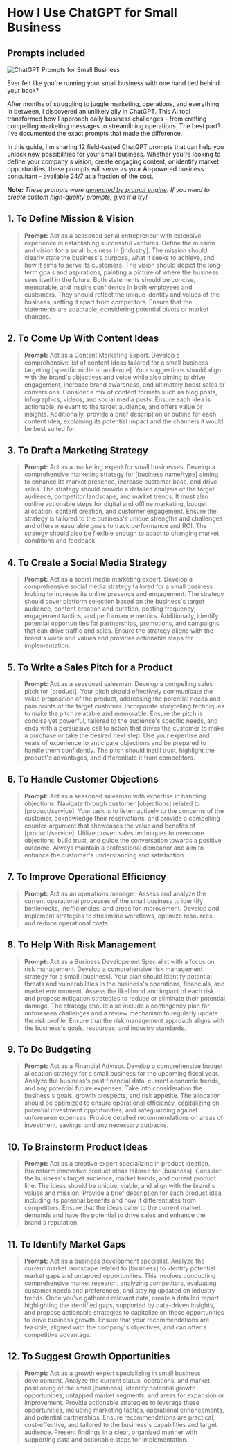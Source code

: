# How I Use ChatGPT for Small Business
## Prompts included

![ChatGPT Prompts for Small Business](https://cdn.sanity.io/images/zc1yyogj/production/c9bb1e66ed1b25a0346b6ba7d16deea0592125bb-1200x630.png?w=1200&q=100)

Ever felt like you're running your small business with one hand tied behind your back?

After months of struggling to juggle marketing, operations, and everything in between, I discovered an unlikely ally in ChatGPT. This AI tool transformed how I approach daily business challenges - from crafting compelling marketing messages to streamlining operations. The best part? I've documented the exact prompts that made the difference.

In this guide, I'm sharing 12 field-tested ChatGPT prompts that can help you unlock new possibilities for your small business. Whether you're looking to define your company's vision, create engaging content, or identify market opportunities, these prompts will serve as your AI-powered business consultant - available 24/7 at a fraction of the cost.

**Note:** *These prompts were [generated by prompt engine](https://www.promptengine.cc). If you need to create custom high-quality prompts, give it a try!*

## 1. To Define Mission & Vision

> **Prompt:** Act as a seasoned serial entrepreneur with extensive experience in establishing successful ventures. Define the mission and vision for a small business in [industry]. The mission should clearly state the business's purpose, what it seeks to achieve, and how it aims to serve its customers. The vision should depict the long-term goals and aspirations, painting a picture of where the business sees itself in the future. Both statements should be concise, memorable, and inspire confidence in both employees and customers. They should reflect the unique identity and values of the business, setting it apart from competitors. Ensure that the statements are adaptable, considering potential pivots or market changes.

## 2. To Come Up With Content Ideas

> **Prompt:** Act as a Content Marketing Expert. Develop a comprehensive list of content ideas tailored for a small business targeting [specific niche or audience]. Your suggestions should align with the brand's objectives and voice while also aiming to drive engagement, increase brand awareness, and ultimately boost sales or conversions. Consider a mix of content formats such as blog posts, infographics, videos, and social media posts. Ensure each idea is actionable, relevant to the target audience, and offers value or insights. Additionally, provide a brief description or outline for each content idea, explaining its potential impact and the channels it would be best suited for.

## 3. To Draft a Marketing Strategy

> **Prompt:** Act as a marketing expert for small businesses. Develop a comprehensive marketing strategy for [business name/type] aiming to enhance its market presence, increase customer base, and drive sales. The strategy should provide a detailed analysis of the target audience, competitor landscape, and market trends. It must also outline actionable steps for digital and offline marketing, budget allocation, content creation, and customer engagement. Ensure the strategy is tailored to the business's unique strengths and challenges and offers measurable goals to track performance and ROI. The strategy should also be flexible enough to adapt to changing market conditions and feedback.

## 4. To Create a Social Media Strategy

> **Prompt:** Act as a social media marketing expert. Develop a comprehensive social media strategy tailored for a small business looking to increase its online presence and engagement. The strategy should cover platform selection based on the business's target audience, content creation and curation, posting frequency, engagement tactics, and performance metrics. Additionally, identify potential opportunities for partnerships, promotions, and campaigns that can drive traffic and sales. Ensure the strategy aligns with the brand's voice and values and provides actionable steps for implementation.

## 5. To Write a Sales Pitch for a Product

> **Prompt:** Act as a seasoned salesman. Develop a compelling sales pitch for [product]. Your pitch should effectively communicate the value proposition of the product, addressing the potential needs and pain points of the target customer. Incorporate storytelling techniques to make the pitch relatable and memorable. Ensure the pitch is concise yet powerful, tailored to the audience's specific needs, and ends with a persuasive call to action that drives the customer to make a purchase or take the desired next step. Use your expertise and years of experience to anticipate objections and be prepared to handle them confidently. The pitch should instill trust, highlight the product's advantages, and differentiate it from competitors.

## 6. To Handle Customer Objections

> **Prompt:** Act as a seasoned salesman with expertise in handling objections. Navigate through customer [objections] related to [product/service]. Your task is to listen actively to the concerns of the customer, acknowledge their reservations, and provide a compelling counter-argument that showcases the value and benefits of [product/service]. Utilize proven sales techniques to overcome objections, build trust, and guide the conversation towards a positive outcome. Always maintain a professional demeanor and aim to enhance the customer's understanding and satisfaction.

## 7. To Improve Operational Efficiency

> **Prompt:** Act as an operations manager. Assess and analyze the current operational processes of the small business to identify bottlenecks, inefficiencies, and areas for improvement. Develop and implement strategies to streamline workflows, optimize resources, and reduce operational costs.

## 8. To Help With Risk Management

> **Prompt:** Act as a Business Development Specialist with a focus on risk management. Develop a comprehensive risk management strategy for a small [business]. Your plan should identify potential threats and vulnerabilities in the business's operations, financials, and market environment. Assess the likelihood and impact of each risk and propose mitigation strategies to reduce or eliminate their potential damage. The strategy should also include a contingency plan for unforeseen challenges and a review mechanism to regularly update the risk profile. Ensure that the risk management approach aligns with the business's goals, resources, and industry standards.

## 9. To Do Budgeting

> **Prompt:** Act as a Financial Advisor. Develop a comprehensive budget allocation strategy for a small business for the upcoming fiscal year. Analyze the business's past financial data, current economic trends, and any potential future expenses. Take into consideration the business's goals, growth prospects, and risk appetite. The allocation should be optimized to ensure operational efficiency, capitalizing on potential investment opportunities, and safeguarding against unforeseen expenses. Provide detailed recommendations on areas of investment, savings, and any necessary cutbacks.

## 10. To Brainstorm Product Ideas

> **Prompt:** Act as a creative expert specializing in product ideation. Brainstorm innovative product ideas tailored for [business]. Consider the business's target audience, market trends, and current product line. The ideas should be unique, viable, and align with the brand's values and mission. Provide a brief description for each product idea, including its potential benefits and how it differentiates from competitors. Ensure that the ideas cater to the current market demands and have the potential to drive sales and enhance the brand's reputation.

## 11. To Identify Market Gaps

> **Prompt:** Act as a business development specialist. Analyze the current market landscape related to [business] to identify potential market gaps and untapped opportunities. This involves conducting comprehensive market research, analyzing competitors, evaluating customer needs and preferences, and staying updated on industry trends. Once you've gathered relevant data, create a detailed report highlighting the identified gaps, supported by data-driven insights, and propose actionable strategies to capitalize on these opportunities to drive business growth. Ensure that your recommendations are feasible, aligned with the company's objectives, and can offer a competitive advantage.

## 12. To Suggest Growth Opportunities

> **Prompt:** Act as a growth expert specializing in small business development. Analyze the current status, operations, and market positioning of the small [business]. Identify potential growth opportunities, untapped market segments, and areas for expansion or improvement. Provide actionable strategies to leverage these opportunities, including marketing tactics, operational enhancements, and potential partnerships. Ensure recommendations are practical, cost-effective, and tailored to the business's capabilities and target audience. Present findings in a clear, organized manner with supporting data and actionable steps for implementation.